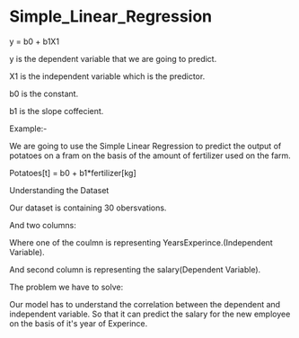 # Simple_Linear_Regression
y = b0 + b1X1

y is the dependent variable that we are going to predict.

X1 is the independent variable which is the predictor.

b0 is the constant.

b1 is the slope coffecient.


Example:-

We are going to use the Simple Linear Regression to predict the output of potatoes on a fram on the basis of the amount of fertilizer used on the farm.

Potatoes[t] = b0 + b1*fertilizer[kg]

Understanding the Dataset

Our dataset is containing 30 obersvations.

And two columns:

Where one of the coulmn is representing YearsExperince.(Independent Variable).

And second column is representing the salary(Dependent Variable).

The problem we have to solve:

Our model has to understand the correlation between the dependent and independent variable. So that it can predict the salary for the new employee on the basis of it's year of Experince.
